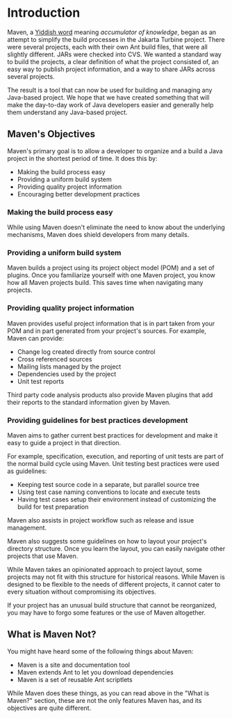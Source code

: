 # Introduction

<!--
Licensed to the Apache Software Foundation (ASF) under one
or more contributor license agreements.  See the NOTICE file
distributed with this work for additional information
regarding copyright ownership.  The ASF licenses this file
to you under the Apache License, Version 2.0 (the
"License"); you may not use this file except in compliance
with the License.  You may obtain a copy of the License at

http://www.apache.org/licenses/LICENSE-2.0

Unless required by applicable law or agreed to in writing,
software distributed under the License is distributed on an
"AS IS" BASIS, WITHOUT WARRANTIES OR CONDITIONS OF ANY
KIND, either express or implied.  See the License for the
specific language governing permissions and limitations
under the License.
-->

Maven, a [Yiddish word](https://en.wikipedia.org/wiki/Maven) meaning
*accumulator of knowledge*, began as an attempt to
simplify the build processes in the Jakarta Turbine project. There were
several projects, each with their own Ant build files, that were all
slightly different. JARs were checked into CVS. We wanted a standard
way to build the projects, a clear definition of what the project
consisted of, an easy way to publish project information, and a way to
share JARs across several projects.

The result is a tool that can now be used for building and managing any
Java-based project. We hope that we have created something that will
make the day-to-day work of Java developers easier and generally help
them understand any Java-based project.

## Maven's Objectives

Maven's primary goal is to allow a developer to organize and a build a Java project
in the shortest period of time. It does this by:

- Making the build process easy
- Providing a uniform build system
- Providing quality project information
- Encouraging better development practices

### Making the build process easy

While using Maven doesn't eliminate the need to know about the
underlying mechanisms, Maven does shield developers from many details.

### Providing a uniform build system

Maven builds a project using its project object model (POM) and
a set of plugins. Once you familiarize yourself with one Maven
project, you know how all Maven projects build.
This saves time when navigating many projects.

### Providing quality project information

Maven provides useful project information that is in part
taken from your POM and in part generated from your project's sources.
For example, Maven can provide:

- Change log created directly from source control
- Cross referenced sources
- Mailing lists managed by the project
- Dependencies used by the project
- Unit test reports

Third party code analysis products also provide Maven plugins that add their
reports to the standard information given by Maven.

### Providing guidelines for best practices development

Maven aims to gather current best practices for development
and make it easy to guide a project in that direction.

For example, specification, execution, and reporting of unit tests are
part of the normal build cycle using Maven. Unit testing best
practices were used as guidelines:

- Keeping test source code in a separate, but parallel source tree
- Using test case naming conventions to locate and execute tests
- Having test cases setup their environment instead of
  customizing the build for test preparation

Maven also assists in project workflow such as release and issue management.

Maven also suggests some guidelines on how to layout your project's
directory structure. Once you learn the layout, you can easily
navigate other projects that use Maven.

While Maven takes an opinionated approach to project layout, some projects
may not fit with this structure for historical reasons. While Maven is
designed to be flexible to the needs of different projects,
it cannot cater to every situation without compromising its objectives.

If your project has an unusual build structure that
cannot be reorganized, you may have to forgo some features or the use of
Maven altogether.

## What is Maven Not?

You might have heard some of the following things about Maven:

- Maven is a site and documentation tool
- Maven extends Ant to let you download dependencies
- Maven is a set of reusable Ant scriptlets

While Maven does these things, as you can read above in the "What is
Maven?" section, these are not the only features Maven has, and its
objectives are quite different.

